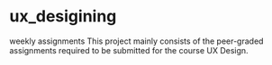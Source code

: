 # ux_desigining
weekly assignments
This project mainly consists of the peer-graded assignments required to be submitted for the course UX Design.

